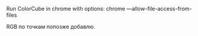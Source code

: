 Run ColorCube in chrome with options:
chrome —allow-file-access-from-files

RGB по точкам попозже добавлю.
